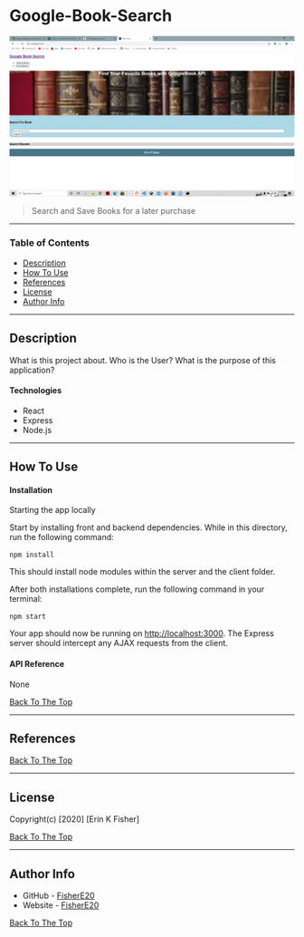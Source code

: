 # Google-Book-Search


![Project Image](client/public/Images/BookSearch.png)

>Search and Save Books for a later purchase

---

### Table of Contents

* [Description](#description)
* [How To Use](#how-to-use)
* [References](#references)
* [License](#license)
* [Author Info](#author-info)

---

## Description
What is this project about. Who is the User? What is the purpose of this application? 

#### Technologies

- React
- Express
- Node.js

---

## How To Use

#### Installation
Starting the app locally

Start by installing front and backend dependencies. While in this directory, run the following command:

```
npm install
```

This should install node modules within the server and the client folder.

After both installations complete, run the following command in your terminal:

```
npm start
```

Your app should now be running on <http://localhost:3000>. The Express server should intercept any AJAX requests from the client.


#### API Reference
None

[Back To The Top](#Google-Book-Search)

---

## References
[Back To The Top](#Google-Book-Search)

---

## License



Copyright(c) [2020] [Erin K Fisher]

[Back To The Top](#Google-Book-Search)

---

## Author Info

- GitHub - [FisherE20](url)
- Website - [FisherE20](url) 

[Back To The Top](#Google-Book-Search)

